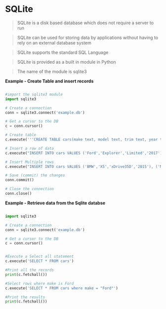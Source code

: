 # SQLite

> SQLite is a disk based database which does not require a server to run

> SQLite can be used for storing data by applications without having to rely on an external database system

> SQLite supports the standard SQL Language

> SQLite is provided as a built in module in Python

> The name of the module is sqlite3


**Example - Create Table and insert records**

```Python

#import the sqlite3 module
import sqlite3

# Create a connection
conn = sqlite3.connect('example.db')

# Get a cursor to the DB
c = conn.cursor()

# Create table
c.execute('''CREATE TABLE cars(make text, model text, trim text, year text)''')

# Insert a row of data
c.execute("INSERT INTO cars VALUES ('Ford','Explorer','Limited','2017')")

# Insert Multiple rows
c.execute("INSERT INTO cars VALUES ('BMW','X5','xDrive35D','2015'), ('Nissan','Altima','3.5SL','2016'), ('Toyota','Highlander','Limited','2017')")

# Save (commit) the changes
conn.commit()

# Close the connection
conn.close()


```



**Example - Retrieve data from the Sqlite databse**

```Python

import sqlite3

# Create a connection
conn = sqlite3.connect('example.db')

# Get a cursor to the DB
c = conn.cursor()


#Execute a Select all statement
c.execute('SELECT * FROM cars')

#Print all the records
print(c.fetchall())

#Select rows where make is Ford
c.execute('SELECT * FROM cars where make = "Ford"')

#Print the results
print(c.fetchall())

```
